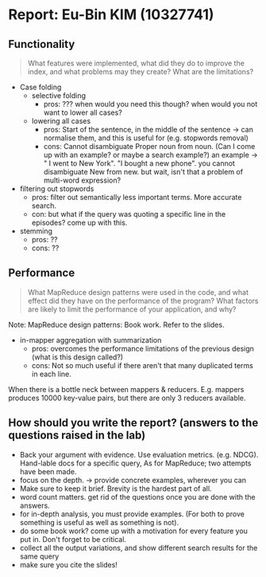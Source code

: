 # Report: Eu-Bin KIM (10327741)

## Functionality
> What features were implemented, what did they do to improve the index, and what problems may they create?
> What are the limitations?

- Case folding
  - selective folding
     - pros: ??? when would you need this though? when would you not want to lower all cases? 
  - lowering all cases
    - pros: Start of the sentence, in the middle of the sentence -> can normalise them, and this is useful for
      (e.g. stopwords removal)
    - cons: Cannot disambiguate Proper noun from noun. (Can I come up with an example? or maybe a search example?)
      an example ->  " I went to New York". "I bought a new phone".  you cannot disambiguate New from  new. 
      but wait, isn't that a problem of multi-word expression? 
- filtering out stopwords
  - pros: filter out semantically less important terms. More accurate search. 
  - con: but what if the query was quoting a specific line in the episodes? come up with this.
- stemming
  - pros: ??
  - cons: ??
 


## Performance
> What MapReduce design patterns were used in the code, and what effect did they have on the performance of the program?
> What factors are likely to limit the performance of your application, and why?

Note: MapReduce design patterns: Book work. Refer to the slides. 
- in-mapper aggregation with summarization 
  - pros: overcomes the performance limitations of the previous design (what is this design called?)
  - cons: Not so much useful if there aren't that many duplicated terms in each line.
  
When there is a bottle neck between mappers & reducers. E.g. mappers produces 10000 key-value pairs,
but there are only 3 reducers available.


## How should you write the report? (answers to the questions raised in the lab)
- Back your argument with evidence. Use evaluation metrics. (e.g. NDCG). Hand-lable docs for a specific query, 
As for MapReduce; two attempts have been made.
- focus on the depth. -> provide concrete examples, wherever you can
- Make sure to keep it brief. Brevity is the hardest part of all.
- word count matters. get rid of the questions once you are done with the answers.
- for in-depth analysis, you must provide examples. (For both to prove something is useful
  as well as something is not).
- do some book work?
come up with a motivation for every feature you put in. Don't forget to be critical.
- collect all the output variations, and show different search results for the same query
- make sure you cite the slides!

